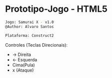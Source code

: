 # Prototipo-Jogo - HTML5

```sh
Jogo: Samurai X - v1.0
@Author: Alvaro Santos

Plataforma: Construct2
```
Controles (Teclas Direcionais): 

* -> Direita 
* <- Esquerda 
* Cima(Pula) 
* x (Ataque)
